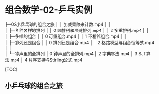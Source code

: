 # 组合数学-02-乒乓实例

├─02小乒乓球的组合之旅
│  │  加减乘除来计数.mp4
│  │  
│  ├─各种各样的排列
│  │      0 圆排列和项链排列.mp4
│  │      2 多重排列.mp4
│  │      
│  ├─多样的组合
│  │      0 可重组合.mp4
│  │      1 不相邻组合.mp4
│  │      
│  ├─排列还是组合
│  │      0 排列还是组合.mp4
│  │      2 格路模型与组合恒等式.mp4
│  │      
│  └─钟声里的全排列
│          0 钟声里的全排列.mp4
│          2 字典序法.mp4
│          3 SJT算法.mp4
│          4 程序支持与Stirling公式.mp4          

[TOC]

## 小乒乓球的组合之旅





























